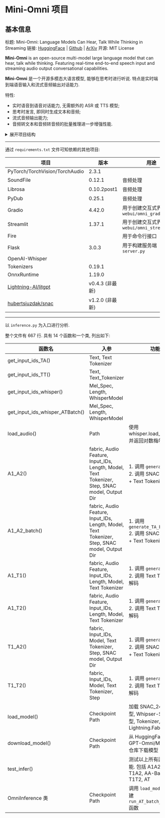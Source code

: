 # Mini-Omni 项目

## 基本信息

标题: Mini-Omni: Language Models Can Hear, Talk While Thinking in Streaming
链接: [HuggingFace](https://huggingface.co/gpt-omni/mini-omni) | [Github](https://github.com/gpt-omni/mini-omni) | [ArXiv](https://arxiv.org/abs/2408.16725)
开源: MIT License

**Mini-Omni** is an open-source multi-model large language model that can hear, talk while thinking. Featuring real-time end-to-end speech input and streaming audio output conversational capabilities.

**Mini-Omni** 是一个开源多模态大语言模型, 能够在思考时进行听说. 特点是实时端到端语音输入和流式音频输出对话能力.

特性:
- 实时语音到语音对话能力, 无需额外的 ASR 或 TTS 模型;
- 思考时发言, 即同时生成文本和音频;
- 流式音频输出能力;
- 音频转文本和音频转音频的批量推理进一步增强性能.

<details>
<summary>展开项目结构</summary>

- [x] data/
  - [x] figures/frameworkv3.jpg
  - [x] samples/output12345.wav
  - [x] demo_gradio.mov
  - [x] demo_streamlit.mov
- [ ] litgpt/
  - [ ] generate/
    - [ ] `__init__.py`
    - [ ] `base.py`
  - [ ] `__init__.py`
  - [ ] `config.py`
  - [ ] `model.py`
  - [ ] `tokenizer.py`
  - [ ] `utils.py`
- [ ] utils/
  - [ ] assets/
    - [ ] silero_vad.onnx
  - [ ] `snac_utils.py`
  - [ ] `vad.py`
- [ ] webui/
  - [ ] `omni_gradio.py`
  - [ ] `omni_streamlit.py`
- [x] .gitignore
- [x] LICENSE
- [x] README.md
- [ ] inference.py
- [ ] requirements.txt
- [ ] server.py

</details>

--- 

通过 `requirements.txt` 文件可知依赖的其他项目:

| 项目 | 版本 | 用途 |
| --- | --- | --- |
| PyTorch/TorchVision/TorchAudio | 2.3.1 |
| SoundFile | 0.12.1 | 音频处理 |
| Librosa | 0.10.2post1 | 音频处理 |
| PyDub | 0.25.1 | 音频处理 |
| Gradio | 4.42.0 | 用于创建交互式界面 `webui/omni_gradio.py`|
| Streamlit | 1.37.1 | 用于创建交互式界面 `webui/omni_streamlit.py`|
| Fire | | 用于命令行接口 |
| Flask | 3.0.3 | 用于构建服务端 `server.py`|
| OpenAI-Whisper |
| Tokenizers | 0.19.1 |
| OnnxRuntime | 1.19.0 |
| [Lightning-AI/litgpt](https://github.com/Lightning-AI/litgpt) | v0.4.3 (非最新) | |
| [hubertsiuzdak/snac](https://github.com/hubertsiuzdak/snac/) | v1.2.0 (非最新) | |

---

以 `inference.py` 为入口进行分析.

整个文件有 667 行. 具有 14 个函数和一个类, 列出如下:

| 函数名 | 入参 | 功能 |
| --- | --- | --- |
| get_input_ids_TA() | Text, Text Tokenizer | 
| get_input_ids_TT() | Text, Text_Tokenizer |
| get_input_ids_whisper() | Mel_Spec, Length, WhisperModel |
| get_input_ids_whisper_ATBatch() | Mel_Spec, Length, WhisperModel |
| load_audio() | Path | 使用 whisper.load_audio() 并返回对数梅尔频谱 |
| A1_A2() | fabric, Audio Feature, Input_IDs, Length, Model, Text Tokenizer, Step, SNAC model, Output Dir | 1. 调用 `generate_AA()`<br> 2. 调用 SNAC 模型解码 + Text Tokenizer 解码 | 
| A1_A2_batch() | fabric, Audio Feature, Input_IDs, Length, Model, Text Tokenizer, Step, SNAC model, Output Dir | 1. 调用 `generate_TA_batch()` <br> 2. 调用 SNAC 模型解码 + Text Tokenizer 解码 |
| A1_T1() | fabric, Audio Feature, Input_IDs, Length, Model, Text Tokenizer | 1. 调用 `generate_ASR()` <br> 2. 调用 Text Tokenizer 解码 |
| A1_T2() | fabric, Audio Feature, Input_IDs, Length, Model, Text Tokenizer | 1. 调用 `generate_AT()` <br> 2. 调用 Text Tokenizer 解码 |
| T1_A2() | fabric, Input_IDs, Model, Text Tokenizer, Step, SNAC model, Output Dir | 1. 调用 `generate_TA()` <br> 2. 调用 SNAC 模型解码 + Text Tokenizer 解码 |
| T1_T2() | fabric, Input_IDs, Model, Text Tokenizer, Step | 1. 调用 `generate_TT()` <br> 2. 调用 Text Tokenizer 解码 |
| load_model() | Checkpoint Path | 加载 SNAC_24KHz 模型, Whipser-Small 模型, Tokenizer, Lightning.Fabric, GPT |
| download_model() | Checkpoint Path | 从 HuggingFace 的 GPT-Omni/Mini-Omni 仓库下载模型 |
| test_infer() | | 测试以上所有函数的功能. 包括 A1A2, ASR, T1A2, AA-Batch, T1T2, AT|
| OmniInference 类 | Checkpoint Path | 调用 `load_model()`, 创建 `run_AT_batch_stream()` 函数 |
